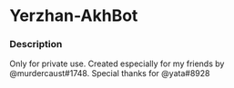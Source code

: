 # Yerzhan-AkhBot

### Description
Only for private use. Created especially for my friends by @murdercaust#1748. Special thanks for @yata#8928
